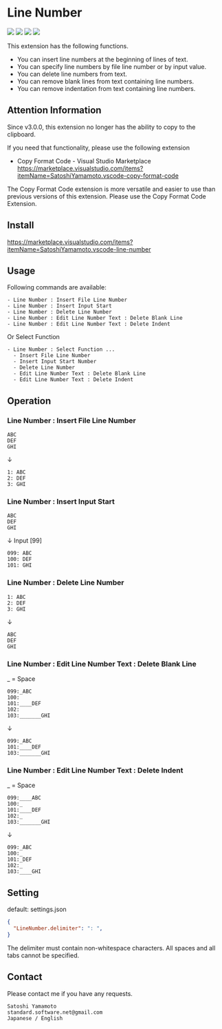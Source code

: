 # Line Number

[![](https://vsmarketplacebadges.dev/version-short/SatoshiYamamoto.vscode-line-number.png)](https://marketplace.visualstudio.com/items?itemName=SatoshiYamamoto.vscode-line-number)
[![](https://vsmarketplacebadges.dev/installs-short/SatoshiYamamoto.vscode-line-number.png)](https://marketplace.visualstudio.com/items?itemName=SatoshiYamamoto.vscode-line-number)
[![](https://vsmarketplacebadges.dev/rating-short/SatoshiYamamoto.vscode-line-number.png)](https://marketplace.visualstudio.com/items?itemName=SatoshiYamamoto.vscode-line-number)
[![](https://img.shields.io/github/license/standard-software/vscode-date-time-calendar.png)](https://github.com/standard-software/vscode-date-time-calendar/blob/main/LICENSE)

This extension has the following functions.
- You can insert line numbers at the beginning of lines of text.
- You can specify line numbers by file line number or by input value.
- You can delete line numbers from text.
- You can remove blank lines from text containing line numbers.
- You can remove indentation from text containing line numbers.

## Attention Information

Since v3.0.0, this extension no longer has the ability to copy to the clipboard.

If you need that functionality, please use the following extension

- Copy Format Code - Visual Studio Marketplace  
https://marketplace.visualstudio.com/items?itemName=SatoshiYamamoto.vscode-copy-format-code

The Copy Format Code extension is more versatile and easier to use than previous versions of this extension. Please use the Copy Format Code Extension.

## Install

https://marketplace.visualstudio.com/items?itemName=SatoshiYamamoto.vscode-line-number

## Usage

Following commands are available:

```
- Line Number : Insert File Line Number
- Line Number : Insert Input Start
- Line Number : Delete Line Number
- Line Number : Edit Line Number Text : Delete Blank Line
- Line Number : Edit Line Number Text : Delete Indent
```

Or Select Function

```
- Line Number : Select Function ...
  - Insert File Line Number
  - Insert Input Start Number
  - Delete Line Number
  - Edit Line Number Text : Delete Blank Line
  - Edit Line Number Text : Delete Indent
```

## Operation

### Line Number : Insert File Line Number

```
ABC
DEF
GHI
```
↓
```
1: ABC
2: DEF
3: GHI
```

### Line Number : Insert Input Start

```
ABC
DEF
GHI
```
↓ Input [99]
```
099: ABC
100: DEF
101: GHI
```

### Line Number : Delete Line Number

```
1: ABC
2: DEF
3: GHI
```
↓
```
ABC
DEF
GHI
```

### Line Number : Edit Line Number Text : Delete Blank Line

_ = Space

```
099:_ABC
100: 
101:____DEF
102: 
103:_______GHI
```
↓
```
099:_ABC
101:____DEF
103:_______GHI
```

### Line Number : Edit Line Number Text : Delete Indent

_ = Space

```
099:____ABC
100:_
101:____DEF
102:_
103:_______GHI
```
↓
```
099:_ABC
100:_
101:_DEF
102:_
103:____GHI
```

## Setting

default: settings.json
```json
{
  "LineNumber.delimiter": ": ",
}
```

The delimiter must contain non-whitespace characters. All spaces and all tabs cannot be specified.

## Contact

Please contact me if you have any requests.

```
Satoshi Yamamoto
standard.software.net@gmail.com  
Japanese / English
```
